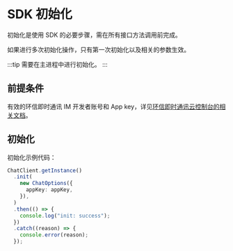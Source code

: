 # SDK 初始化

初始化是使用 SDK 的必要步骤，需在所有接口方法调用前完成。

如果进行多次初始化操作，只有第一次初始化以及相关的参数生效。

:::tip
需要在主进程中进行初始化。
:::

## 前提条件

有效的环信即时通讯 IM 开发者账号和 App key，详见[环信即时通讯云控制台的相关文档](enable_and_configure_IM.html#创建应用)。

## 初始化

初始化示例代码：

```typescript
ChatClient.getInstance()
  .init(
    new ChatOptions({
      appKey: appKey,
    }),
  )
  .then(() => {
    console.log("init: success");
  })
  .catch((reason) => {
    console.error(reason);
  });
```
